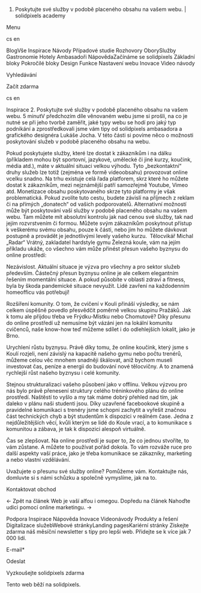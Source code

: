 <ol>
<li>Poskytujte své služby v podobě placeného obsahu na vašem webu. | solidpixels academy</li>
</ol>
<p>Menu</p>
<p>cs en</p>
<p>BlogVše Inspirace Návody Případové studie Rozhovory OborySlužby Gastronomie Hotely Ambasadoři NápovědaZačínáme se solidpixels Základní bloky Pokročilé bloky Design Funkce Nastavení webu Inovace Video návody</p>
<p>Vyhledávání</p>
<p>Začít zdarma</p>
<p>cs en</p>
<p>Inspirace
2. Poskytujte své služby v podobě placeného obsahu na vašem webu.
5 minutV předchozím díle věnovaném webu jsme si prošli, na co je nutné se při jeho tvorbě zaměřit, jaké typy webu se hodí pro jaký typ podnikání a zprostředkovali jsme vám tipy od solidpixels ambasadora a grafického designéra Lukáše Jocha. V této části si povíme něco o možnosti poskytování služeb v podobě placeného obsahu na webu.</p>
<p>Pokud poskytujete služby, které lze dostat k zákazníkům i na dálku (příkladem mohou být sportovní, jazykové, umělecké či jiné kurzy, koučink, média atd.), máte v aktuální situaci velkou výhodu. Tyto „bezkontaktní“ druhy služeb lze totiž (zejména ve formě videoobsahu) provozovat online vcelku snadno. Na trhu existuje celá řada platforem, skrz které ho můžete dostat k zákazníkům, mezi nejznámější patří samozřejmě Youtube, Vimeo atd. Monetizace obsahu poskytovaného skrze tyto platformy je však problematická. Pokud zvolíte tuto cestu, budete závislí na příjmech z reklam či na přímých „donatech“ od vašich podporovatelů. Alternativní možností může být poskytování vaší služby v podobě placeného obsahu na vašem webu. Tam můžete mít absolutní kontrolu jak nad cenou své služby, tak nad jejím rozvrstvením či formou. Můžete svým zákazníkům poskytnout přístup k veškerému svému obsahu, pouze k části, nebo jim ho můžete dávkovat postupně a provádět je jednotlivými levely vašeho kurzu. 
Tělocvikář Michal „Radar“ Vrátný, zakladatel hardstyle gymu Železná koule, vám na jejím příkladu ukáže, co všechno vám může přinést přesun vašeho byznysu do online prostředí:</p>
<p>Nezávislost. Aktuální situace je výzva pro všechny a pro sektor služeb především. Částečný přesun byznysu online je ale celkem elegantním řešením momentální situace. A pokud působíte v oblasti zdraví a fitness, byla by škoda pandemické situace nevyužít. Lidé zavření na každodenním homeofficu vás potřebují!</p>
<p>Rozšíření komunity. O tom, že cvičení v Kouli přináší výsledky, se nám celkem úspěšně povedlo přesvědčit poměrně velkou skupinu Pražáků. Jak k tomu ale přijdou třeba ve Frýdku-Místku nebo Chomutově? Díky přesunu do online prostředí už nemusíme být vázáni jen na lokální komunitu cvičenců, naše know-how teď můžeme sdílet i do odlehlejších lokalit, jako je Brno.</p>
<p>Urychlení růstu byznysu. Právě díky tomu, že online koučink, který jsme s Koulí rozjeli, není závislý na kapacitě našeho gymu nebo počtu trenérů, můžeme celou věc mnohem snadněji škálovat, aniž bychom museli investovat čas, peníze a energii do budování nové tělocvičny. A to znamená rychlejší růst našeho byznysu i celé komunity.</p>
<p>Stejnou strukturalizaci vašeho působení jako v offlinu. Velkou výzvou pro nás bylo právě přenesení struktury celého tréninkového plánu do online prostředí. Naštěstí to vyšlo a my tak máme dobrý přehled nad tím, jak daleko v plánu naši studenti jsou. Díky uzavřené facebookové skupině a pravidelné komunikaci s trenéry jsme schopni zachytit a vyřešit značnou část technických chyb a být studentům k dispozici v reálném čase. Jedna z nejdůležitějších věcí, kvůli kterým se lidé do Koule vrací, a to komunikace s komunitou a zábava, je tak k dispozici alespoň virtuálně.</p>
<p>Čas se zlepšovat. Na online prostředí je super to, že co jednou stvoříte, to vám zůstane. A můžete to používat pořád dokola. To vám rozváže ruce pro další aspekty vaší práce, jako je třeba komunikace se zákazníky, marketing a nebo vlastní vzdělávání.</p>
<p>Uvažujete o přesunu své služby online? Pomůžeme vám. Kontaktujte nás, domluvte si s námi schůzku a společně vymyslíme, jak na to.</p>
<p>Kontaktovat obchod</p>
<p>← Zpět na článek Web je vaší alfou i omegou.
 Dopředu na článek Nahoďte udici pomocí online marketingu. →</p>
<p>Podpora
 Inspirace
Nápověda
Inovace
Videonávody
 Produkty a řešení
 Digitalizace služebWebové stránkyLanding pagesKariérní stránky Získejte zdarma náš měsíční newsletter s tipy pro lepší web. Přidejte se k více jak 7 000 lidí.</p>
<p>E-mail*</p>
<p>Odeslat</p>
<p>Vyzkoušejte solidpixels zdarma</p>
<p>Tento web běží na solidpixels.</p>